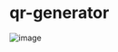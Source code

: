 # qr-generator

![image](https://github.com/user-attachments/assets/73991f6c-35b5-4091-ad1d-3dc353181e0c)
